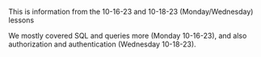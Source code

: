 This is information from the 10-16-23 and 10-18-23 (Monday/Wednesday) lessons

We mostly covered SQL and queries more (Monday 10-16-23), and also authorization and authentication (Wednesday 10-18-23).